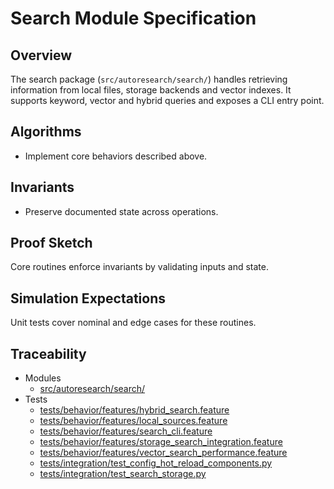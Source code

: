 # Search Module Specification

## Overview

The search package (`src/autoresearch/search/`) handles retrieving information
from local files, storage backends and vector indexes. It supports keyword,
vector and hybrid queries and exposes a CLI entry point.

## Algorithms

- Implement core behaviors described above.

## Invariants

- Preserve documented state across operations.

## Proof Sketch

Core routines enforce invariants by validating inputs and state.

## Simulation Expectations

Unit tests cover nominal and edge cases for these routines.

## Traceability


- Modules
  - [src/autoresearch/search/][m1]
- Tests
  - [tests/behavior/features/hybrid_search.feature][t1]
  - [tests/behavior/features/local_sources.feature][t2]
  - [tests/behavior/features/search_cli.feature][t3]
  - [tests/behavior/features/storage_search_integration.feature][t4]
  - [tests/behavior/features/vector_search_performance.feature][t5]
  - [tests/integration/test_config_hot_reload_components.py][t6]
  - [tests/integration/test_search_storage.py][t7]

[m1]: ../../src/autoresearch/search/
[t1]: ../../tests/behavior/features/hybrid_search.feature
[t2]: ../../tests/behavior/features/local_sources.feature
[t3]: ../../tests/behavior/features/search_cli.feature
[t4]: ../../tests/behavior/features/storage_search_integration.feature
[t5]: ../../tests/behavior/features/vector_search_performance.feature
[t6]: ../../tests/integration/test_config_hot_reload_components.py
[t7]: ../../tests/integration/test_search_storage.py

